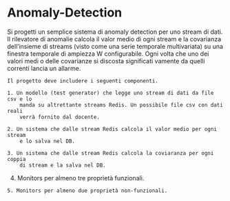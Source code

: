 # Anomaly-Detection
Si progetti un semplice sistema di anomaly detection per uno stream di dati.
Il rilevatore di anomalie calcola il valor medio di ogni stream e la covarianza
dell’insieme di streams (visto come una serie temporale multivariata) su una
finestra temporale di ampiezza W configurabile.
Ogni volta che uno dei valori medi o delle covarianze si discosta significati­
vamente da quelli correnti lancia un allarme.

    Il progetto deve includere i seguenti componenti.

    1. Un modello (test generator) che legge uno stream di dati da file csv e lo
        manda su altrettante streams Redis. Un possibile file csv con dati reali
        verrà fornito dal docente.
        
    2. Un sistema che dalle stream Redis calcola il valor medio per ogni stream
        e lo salva nel DB.
        
    3. Un sistema che dalle stream Redis calcola la coviaranza per ogni coppia
        di stream e la salva nel DB.
        
   4. Monitors per almeno tre proprietà funzionali.
      
    5. Monitors per almeno due proprietà non-funzionali.
